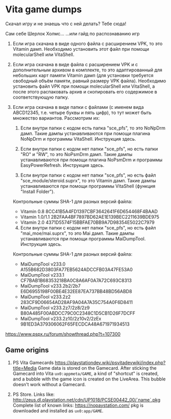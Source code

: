 # Vita game dumps

Скачал игру и не знаешь что с ней делать? Тебе сюда!

Сам себе Шерлок Холмс...
...или гайд по распознаванию игр

1. Если игра скачана в виде одного файла с расширением VPK, то это Vitamin дамп. Необходимо установить этот файл при помощи molecularShell или VitaShell.

2. Если игра скачана в виде файла с расширением VPK и с дополнительным архивом в комплекте, то это адаптированный для небольших карт памяти Vitamin дамп (для установки требуется свободный объём памяти, равный размеру VPK файла). Необходимо установить файл VPK при помощи molecularShell или VitaShell, а после этого распаковать архив и скопировать его содержимое в соответствующую папку.

3. Если игра скачана в виде папки с файлами (с именем вида ABCD12345, т.е. четыре буквы и пять цифр), то тут может быть множество вариантов. Рассмотрим их:
	1. Если внутри папки с кодом есть папка "sce_pfs", то это NoNpDrm дамп. Такие дампы устанавливаются при помощи плагина NoNpDrm и программы VitaShell. Инструкция здесь.

	2. Если внутри папки с кодом нет папки "sce_pfs", но есть папки "RO" и "RW", то это NoPsmDrm дамп. Такие дампы устанавливаются при помощи плагина NoPsmDrm и программы EasyPowerRefresh. Инструкция здесь.

	3. Если внутри папки с кодом нет папки "sce_pfs", но есть файл "sce_module/steroid.suprx", то это Vitamin дамп. Такие дампы устанавливаются при помощи программы VitaShell (функция "Install Folder").

	Контрольные суммы SHA-1 для разных версий файла:
	- Vitamin	0.8	8CC41B5A4FD1397CBF3642641F6D654468F4BAAD
	- Vitamin	1.0/1.1	2B2FAA4BF7897BD62AE1E139BEC2211639BDE975
	- Vitamin	2.0	4371D5574F15BBFAE70BB9A7D98354E5022C7979

	4. Если внутри папки с кодом нет папки "sce_pfs", но есть файл "mai_moe/mai.suprx", то это Mai дамп. Такие дампы устанавливаются при помощи программы MaiDumpTool. Инструкция здесь.

	Контрольные суммы SHA-1 для разных версий файла:
	- MaiDumpTool	v233.0	A155B682D3803FA77EB5624ADCCFB03A47FE53A0
	- MaiDumpTool	v233.1	CF7BAB1B68353218BA0C8A6AF0A7A72C693C8313
	- MaiDumpTool	v233.2b2/2b7	E6D6955198F00BE4E32EE87EA737BB48BD56ABD8
	- MaiDumpTool	v233.2z2	283CF9D06654AD28AF9A04A7A35C754A0F6D8411
	- MaiDumpTool	v233.2z7/2z8/2z9	B80A485F00ABDCC79C0C2348C1D5CB1D26F7DCFF
	- MaiDumpTool	v233.2z10/2z10v2/2zEx	9B1ED3A379306062F65FECDCA48A671971934513

https://www.pspx.ru/forum/showthread.php?t=107300

## Game origins

1. PS Vita Gamecards
https://playstationdev.wiki/psvitadevwiki/index.php?title=Media
Game data is stored on the Gamecard. After sticking the Gamecard into Vita `ux0:appmeta/GAME`, a kind of "shortcut" is created, and a bubble with the game icon is created on the LiveArea. This bubble doesn't work without a Gamecard. 

2. PS Store. Links like: http://zeus.dl.playstation.net/cdn/UP1018/PCSE00442_00/`name`.pkg
Complete list of known links: https://nopaystation.com/
pkg is downloaded and installed as `ux0:app/GAME`.
